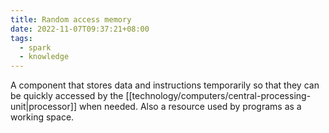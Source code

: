 ```yaml
---
title: Random access memory
date: 2022-11-07T09:37:21+08:00
tags:
  - spark
  - knowledge
---
```


A component that stores data and instructions temporarily so that they can be quickly accessed by the [[technology/computers/central-processing-unit|processor]] when needed. Also a resource used by programs as a working space.







